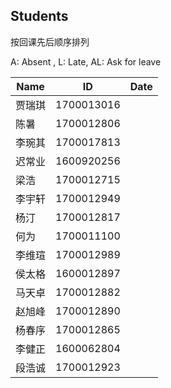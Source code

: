 ## Students

按回课先后顺序排列

A: Absent , L: Late, AL: Ask for leave

 Name |   ID     | Date
------|----------|------
贾瑞琪|1700013016|
陈暑  |1700012806|
李琬其|1700017813|
迟常业|1600920256|
梁浩  |1700012715|
李宇轩|1700012949|
杨汀  |1700012817|
何为  |1700011100|
李维瑄|1700012989|
侯太格|1600012897|
马天卓|1700012882|
赵旭峰|1700012890|
杨春序|1700012865|
李健正|1600062804|
段浩诚|1700012923|
